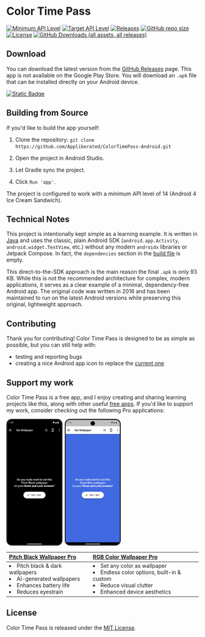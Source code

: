 # Color Time Pass

[![Minimum API Level](https://img.shields.io/badge/Min%20API%20Level-14-green)](app/build.gradle.kts)
[![Target API Level](https://img.shields.io/badge/Target%20API%20Level-35-orange)](app/build.gradle.kts)
[![Releases](https://img.shields.io/github/release/Appliberated/ColorTimePass-Android.svg)](https://github.com/Appliberated/ColorTimePass-Android/releases/latest)
[![GitHub repo size](https://img.shields.io/github/repo-size/Appliberated/ColorTimePass-Android)](https://github.com/Appliberated/ColorTimePass-Android)
[![License](https://img.shields.io/npm/l/express.svg)](LICENSE)
[![GitHub Downloads (all assets, all releases)](https://img.shields.io/github/downloads/Appliberated/ColorTimePass-Android/total)](https://github.com/Appliberated/ColorTimePass-Android/releases)

## Download

You can download the latest version from the [GitHub Releases](https://github.com/Appliberated/ColorTimePass-Android/releases/latest) page. This app is not available on the Google Play Store. You will download an `.apk` file that can be installed directly on your Android device.

<a href="https://github.com/Appliberated/ColorTimePass-Android/releases/latest">
  <img height="24px" alt="Static Badge" src="https://img.shields.io/badge/Download-from_GitHub_Releases-brightgreen?style=plastic&logo=github&color=%23181717">
</a>

## Building from Source

If you'd like to build the app yourself:

1.  Clone the repository: `git clone https://github.com/Appliberated/ColorTimePass-Android.git`

2.  Open the project in Android Studio.

3.  Let Gradle sync the project.

4.  Click `Run 'app'`.

The project is configured to work with a minimum API level of 14 (Android 4 Ice Cream Sandwich).

## Technical Notes

This project is intentionally kept simple as a learning example. It is written in [Java](app/src/main/java/com/appliberated/colortimepass/ColorTimePassActivity.java) and uses the classic, plain Android SDK (`android.app.Activity`, `android.widget.TextView`, etc.) without any modern `androidx` libraries or Jetpack Compose. In fact, the `dependencies` section in the [build file](app/build.gradle.kts) is empty.

This direct-to-the-SDK approach is the main reason the final `.apk` is only 93 KB. While this is not the recommended architecture for complex, modern applications, it serves as a clear example of a minimal, dependency-free Android app. The original code was written in 2016 and has been maintained to run on the latest Android versions while preserving this original, lightweight approach.

## Contributing

Thank you for contributing! Color Time Pass is designed to be as simple as possible, but you can still help with:

* testing and reporting bugs
* creating a nice Android app icon to replace the [current one](app/src/main/res/mipmap-xxxhdpi/ic_launcher.png)

## Support my work

Color Time Pass is a free app, and I enjoy creating and sharing learning projects like this, along with other useful [free apps](https://www.appliberated.com/). If you'd like to support my work, consider checking out the following Pro applications:

<a href="https://www.tecdrop.com/apps/pro/"><img width="300" src="repo-assets/tecdrop-pro-apps.png" alt="Tecdrop Pro Apps" /></a>

[Pitch Black Wallpaper Pro](https://www.tecdrop.com/pitchblackwallpaperpro/) | [RGB Color Wallpaper Pro](https://www.tecdrop.com/rgbcolorwallpaperpro/) |
| :--- | :--- |
| <li>Pitch black & dark wallpapers</li><li>AI-generated wallpapers</li><li>Enhances battery life</li><li>Reduces eyestrain</li> | <li>Set any color as wallpaper</li><li>Endless color options, built-in & custom</li><li>Reduce visual clutter</li><li>Enhanced device aesthetics</li> |

## License

Color Time Pass is released under the [MIT License](LICENSE).
